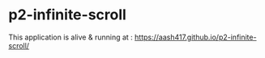 # p2-infinite-scroll
This application is alive & running at : https://aash417.github.io/p2-infinite-scroll/
